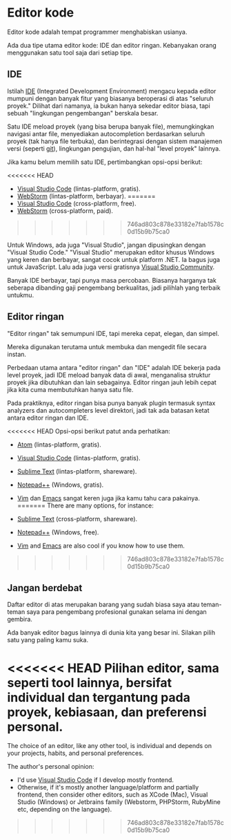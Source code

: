 # Editor kode

Editor kode adalah tempat programmer menghabiskan usianya.

Ada dua tipe utama editor kode: IDE dan editor ringan. Kebanyakan orang menggunakan satu tool saja dari setiap tipe.

## IDE

Istilah [IDE](https://en.wikipedia.org/wiki/Integrated_development_environment) (Integrated Development Environment) mengacu kepada editor mumpuni dengan banyak fitur yang biasanya beroperasi di atas "seluruh proyek." Dilihat dari namanya, ia bukan hanya sekedar editor biasa, tapi sebuah "lingkungan pengembangan" berskala besar.

Satu IDE meload proyek (yang bisa berupa banyak file), memungkingkan navigasi antar file, menyediakan autocompletion berdasarkan seluruh proyek (tak hanya file terbuka), dan berintegrasi dengan sistem manajemen versi (seperti [git](https://git-scm.com/)), lingkungan pengujian, dan hal-hal "level proyek" lainnya.

Jika kamu belum memilih satu IDE, pertimbangkan opsi-opsi berikut:

<<<<<<< HEAD
- [Visual Studio Code](https://code.visualstudio.com/) (lintas-platform, gratis).
- [WebStorm](http://www.jetbrains.com/webstorm/) (lintas-platform, berbayar).
=======
- [Visual Studio Code](https://code.visualstudio.com/) (cross-platform, free).
- [WebStorm](https://www.jetbrains.com/webstorm/) (cross-platform, paid).
>>>>>>> 746ad803c878e33182e7fab1578c0d15b9b75ca0

Untuk Windows, ada juga "Visual Studio", jangan dipusingkan dengan "Visual Studio Code." "Visual Studio" merupakan editor khusus Windows yang keren dan berbayar, sangat cocok untuk platform .NET. Ia bagus juga untuk JavaScript. Lalu ada juga versi gratisnya [Visual Studio Community](https://www.visualstudio.com/vs/community/).

Banyak IDE berbayar, tapi punya masa percobaan. Biasanya harganya tak seberapa dibanding gaji pengembang berkualitas, jadi pilihlah yang terbaik untukmu.

## Editor ringan

"Editor ringan" tak semumpuni IDE, tapi mereka cepat, elegan, dan simpel.

Mereka digunakan terutama untuk membuka dan mengedit file secara instan.

Perbedaan utama antara "editor ringan" dan "IDE" adalah IDE bekerja pada level proyek, jadi IDE meload banyak data di awal, menganalisa struktur proyek jika dibutuhkan dan lain sebagainya. Editor ringan jauh lebih cepat jika kita cuma membutuhkan hanya satu file.

Pada praktiknya, editor ringan bisa punya banyak plugin termasuk syntax analyzers dan autocompleters level direktori, jadi tak ada batasan ketat antara editor ringan dan IDE.

<<<<<<< HEAD
Opsi-opsi berikut patut anda perhatikan:

- [Atom](https://atom.io/) (lintas-platform, gratis).
- [Visual Studio Code](https://code.visualstudio.com/) (lintas-platform, gratis).
- [Sublime Text](http://www.sublimetext.com) (lintas-platform, shareware).
- [Notepad++](https://notepad-plus-plus.org/) (Windows, gratis).
- [Vim](http://www.vim.org/) dan [Emacs](https://www.gnu.org/software/emacs/) sangat keren juga jika kamu tahu cara pakainya.
=======
There are many options, for instance:

- [Sublime Text](https://www.sublimetext.com/) (cross-platform, shareware).
- [Notepad++](https://notepad-plus-plus.org/) (Windows, free).
- [Vim](https://www.vim.org/) and [Emacs](https://www.gnu.org/software/emacs/) are also cool if you know how to use them.
>>>>>>> 746ad803c878e33182e7fab1578c0d15b9b75ca0

## Jangan berdebat

Daftar editor di atas merupakan barang yang sudah biasa saya atau teman-teman saya para pengembang profesional gunakan selama ini dengan gembira.

Ada banyak editor bagus lainnya di dunia kita yang besar ini. Silakan pilih satu yang paling kamu suka.

<<<<<<< HEAD
Pilihan editor, sama seperti tool lainnya, bersifat individual dan tergantung pada proyek, kebiasaan, dan preferensi personal.
=======
The choice of an editor, like any other tool, is individual and depends on your projects, habits, and personal preferences.

The author's personal opinion:

- I'd use [Visual Studio Code](https://code.visualstudio.com/) if I develop mostly frontend.
- Otherwise, if it's mostly another language/platform and partially frontend, then consider other editors, such as XCode (Mac), Visual Studio (Windows) or Jetbrains family (Webstorm, PHPStorm, RubyMine etc, depending on the language).
>>>>>>> 746ad803c878e33182e7fab1578c0d15b9b75ca0
